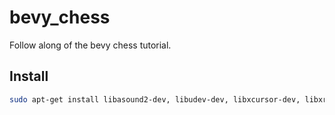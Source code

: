 # bevy_chess

Follow along of the bevy chess tutorial.

## Install

```bash
sudo apt-get install libasound2-dev, libudev-dev, libxcursor-dev, libxrandr-dev, libxi-dev, libx11-xcb-dev, libwayland-dev, xkbcommon
```
